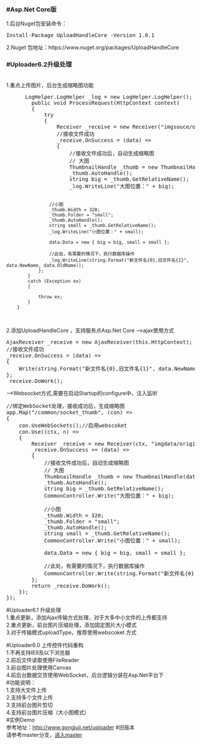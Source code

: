 ﻿<h3>#Asp.Net Core版</h3>
1.后台Nuget包安装命令：
<pre>
Install-Package UploadHandleCore -Version 1.0.1
</pre>
2.Nuget 包地址：<a hre='https://www.nuget.org/packages/UploadHandleCore' target='_blank'>https://www.nuget.org/packages/UploadHandleCore</a> <br/>
<h3>#Uploader6.2升级处理</h3><br />
1.重点上传图片，后台生成缩略图功能
<pre>
      LogHelper.LogHelper _log = new LogHelper.LogHelper();
        public void ProcessRequest(HttpContext context)
        {
            try
            {
                Receiver _receive = new Receiver("imgsouce/origin");
                //接收文件成功
                _receive.OnSuccess = (data) =>
                {
                    //接收文件成功后，自动生成缩略图
                    // 大图
                    ThumbnailHandle _thumb = new ThumbnailHandle(data, "big", 920);
                    _thumb.AutoHandle();
                    string big = _thumb.GetRelativeName();
                    _log.WriteLine("大图位置：" + big);

                    //小图
                    _thumb.Width = 320;
                    _thumb.Folder = "small";
                    _thumb.AutoHandle();
                    string small = _thumb.GetRelativeName();
                    _log.WriteLine("小图位置：" + small);

                    data.Data = new { big = big, small = small };

                    //此处，有需要的情况下，执行数据库操作
                    _log.WriteLine(string.Format("新文件名{0},旧文件名{1}", data.NewName, data.OldName));
                };
            }
            catch (Exception ex)
            {

                throw ex;
            }
        }
</pre>

2.添加UploadHandleCore ，支持服务点Asp.Net Core
-->ajax使用方式
<pre>
AjaxReceiver _receive = new AjaxReceiver(this.HttpContext);
//接收文件成功
_receive.OnSuccess = (data) =>
{
    Write(string.Format("新文件名{0},旧文件名{1}", data.NewName, data.OldName));
};
_receive.DoWork();</pre>
-->Websocket方式,需要在启动Startup的configure中，注入监听
<pre>
//绑定WebSocket处理，接收成功后，生成缩略图
app.Map("/common/socket_thumb", (con) =>
{
    con.UseWebSockets();//启用webscoket
    con.Use((ctx, n) =>
    {
        Receiver _receive = new Receiver(ctx, "imgdata/origin");
        _receive.OnSuccess += (data) =>
        {
            //接收文件成功后，自动生成缩略图
            // 大图
            ThumbnailHandle _thumb = new ThumbnailHandle(data, "big", 920);
            _thumb.AutoHandle();
            string big = _thumb.GetRelativeName();
            CommonController.Write("大图位置：" + big);

            //小图
            _thumb.Width = 320;
            _thumb.Folder = "small";
            _thumb.AutoHandle();
            string small = _thumb.GetRelativeName();
            CommonController.Write("小图位置：" + small);

            data.Data = new { big = big, small = small };

            //此处，有需要的情况下，执行数据库操作
            CommonController.Write(string.Format("新文件名{0},旧文件名{1}", data.NewName, data.OldName));
        };
        return _receive.DoWork();
    });
});
</pre>



#Uploader6.1 升级处理<br/>
1.重点更新，添加Ajax传输方式处理，对于大多中小文件的上传都支持<br/>
2.重点更新，前台图片压缩处理，添加固定图片大小模式<br/>
3.对于传输模式uploadType，推荐使用webscoket 方式<br/>


#Uploader6.0 上传控件代码重构<br/>
1.不再支持IE9及以下浏览器<br/>
2.前后文件读取使用FileReader<br/>
3.前台图片处理使用Canvas<br/>
4.前后台数据交货使用WebSocket，后台逻辑分装在Asp.Net平台下<br/>
#功能说明：<br/>
1.支持大文件上传<br/>
2.支持多个文件上传<br/>
3.支持前台图片剪切<br/>
4.支持前台图片压缩（大小图模式）<br/>
#实例Demo<br/>
参考地址：<a href='http://www.gongjuji.net/uploader' target='_blank'>http://www.gongjuji.net/uploader</a>
#旧版本<br/>
请参考master分支，<a href='https://github.com/tianma3798/Uploader/tree/master'>进入master<a/>

